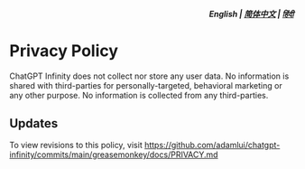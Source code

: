 <div align="right">
<h5>English | <a href="zh-cn/PRIVACY.md">简体中文</a> | <a href="hi/PRIVACY.md">हिंदी</a></h5>
</div>

# Privacy Policy

ChatGPT Infinity does not collect nor store any user data. No information is shared with third-parties for personally-targeted, behavioral marketing or any other purpose. No information is collected from any third-parties. 

## Updates

To view revisions to this policy, visit https://github.com/adamlui/chatgpt-infinity/commits/main/greasemonkey/docs/PRIVACY.md
